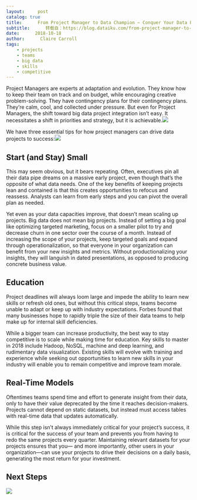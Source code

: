 ```yaml
---
layout:     post
catalog: true
title:      From Project Manager to Data Champion — Conquer Your Data Projects
subtitle:      转载自：https://blog.dataiku.com/from-project-manager-to-data-champion
date:      2018-10-18
author:      Claire Carroll
tags:
    - projects
    - teams
    - big data
    - skills
    - competitive
---
```


Project Managers are experts at adaptation and evolution. They know how to keep their team on track and on budget, while encouraging creative problem-solving. They have contingency plans for their contingency plans. They’re calm, cool, and collected under pressure. But even for Project Managers, the shift toward big data project integration isn’t easy. It necessitates a shift in priorities and strategy, but it is achievable.![](https://blog.dataiku.com/hs-fs/hubfs/marten-bjork-623843-unsplash.jpg?t=1539891963901&width=5370&name=marten-bjork-623843-unsplash.jpg)


We have three essential tips for how project managers can drive data projects to success:![](https://blog.dataiku.com/hs-fs/hubfs/infographic.png?t=1539891963901&width=427&name=infographic.png)


## Start (and Stay) Small

This may seem obvious, but it bears repeating. Often, executives pin all their data pipe dreams on a massive early project, even though that’s the opposite of what data needs. One of the key benefits of keeping projects lean and contained is that this creates opportunities to refocus and reassess. Analysts can learn from early steps and you can pivot the overall plan as needed.

Yet even as your data capacities improve, that doesn’t mean scaling up projects. Big data does not mean big projects. Instead of setting a big goal like optimizing targeted marketing, focus on a smaller pilot to try and decrease churn in one sector over the course of a month. Instead of increasing the scope of your projects, keep targeted goals and expand through operationalization, so that everyone in your organization can benefit from your new insights and metrics. Without productionalizing your insights, they will languish in dated presentations, as opposed to producing concrete business value.

## Education

Project deadlines will always loom large and impede the ability to learn new skills or refresh old ones, but without this critical steps, teams become unable to adapt or keep up with industry expectations. Forbes found that many businesses hope to rapidly triple the size of their data teams to help make up for internal skill deficiencies. 

While a bigger team can increase productivity, the best way to stay competitive is to scale while making time for education. Key skills to master in 2018 include Hadoop, NoSQL, machine and deep learning, and rudimentary data visualization. Existing skills will evolve with training and experience while seeking out opportunities to learn new skills in your industry will enable you to remain competitive and improve team morale.

## Real-Time Models

Oftentimes teams spend time and effort to generate insight from their data, only to have their value deprecated by the time it reaches decision-makers. Projects cannot depend on static datasets, but instead must access tables with real-time data that updates automatically.

While this step isn’t always immediately critical for your project’s success, it is critical for the success of your team and prevents you from having to redo the same projects every quarter. Maintaining relevant datasets for your projects ensures that you— and more importantly, other users in your organization—can use your projects to drive their decisions on a daily basis, generating the most return for your investment.

## Next Steps

![](https://no-cache.hubspot.com/cta/default/2123903/fd7e4b02-b257-4622-9ca7-80b81cfa2be0.png)

